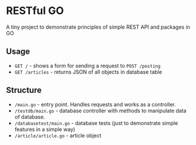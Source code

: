 # RESTful GO

A tiny project to demonstrate principles of simple REST API and packages in GO

## Usage
- ```GET /``` - shows a form for sending a request to ```POST /posting```
- ```GET /articles``` - returns JSON of all objects in database table

## Structure
- ```/main.go``` - entry point. Handles requests and works as a controller.
- ```/testdb/main.go``` - database controller with methods to manipulate data of database.
- ```/databasetest/main.go``` - database tests (just to demonstrate simple features in a simple way)
- ```/article/article.go``` - article object

